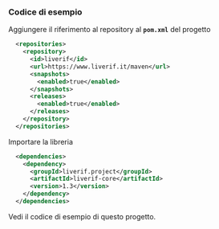 ### Codice di esempio

Aggiungere il riferimento al repository al **`pom.xml`** del progetto

```xml
  <repositories>
    <repository>
      <id>liverif</id>
      <url>https://www.liverif.it/maven</url>
      <snapshots>
        <enabled>true</enabled>
      </snapshots>
      <releases>
        <enabled>true</enabled>
      </releases>
    </repository>
  </repositories>
```

Importare la libreria 

```xml
  <dependencies>
    <dependency>
      <groupId>liverif.project</groupId>
      <artifactId>liverif-core</artifactId>
      <version>1.3</version>
    </dependency>
  </dependencies>
```

Vedi il codice di esempio di questo progetto.